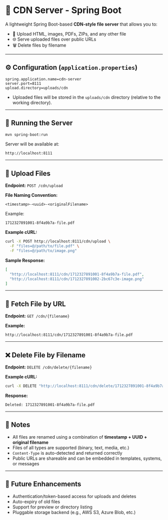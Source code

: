 # 📆 CDN Server - Spring Boot

A lightweight Spring Boot-based **CDN-style file server** that allows you to:

- 📄 Upload HTML, images, PDFs, ZIPs, and any other file
- 🌐 Serve uploaded files over public URLs
- 🗑️ Delete files by filename

---

## ⚙️ Configuration (`application.properties`)
```properties
spring.application.name=cdn-server
server.port=8111
upload.directory=uploads/cdn
```

- Uploaded files will be stored in the `uploads/cdn` directory (relative to the working directory).

---

## 🚀 Running the Server

```bash
mvn spring-boot:run
```

Server will be available at:

```
http://localhost:8111
```

---

## 📄 Upload Files

**Endpoint:** `POST /cdn/upload`

**File Naming Convention:**
```
<timestamp>-<uuid>-<originalFilename>
```
Example:
```
1712327891001-8f4a9b7a-file.pdf
```

**Example cURL:**
```bash
curl -X POST http://localhost:8111/cdn/upload \
  -F "files=@/path/to/file.pdf" \
  -F "files=@/path/to/image.png"
```

**Sample Response:**
```json
[
  "http://localhost:8111/cdn/1712327891001-8f4a9b7a-file.pdf",
  "http://localhost:8111/cdn/1712327891002-2bc67c3e-image.png"
]
```

---

## 📃 Fetch File by URL

**Endpoint:** `GET /cdn/{filename}`

**Example:**
```
http://localhost:8111/cdn/1712327891001-8f4a9b7a-file.pdf
```

---

## ❌ Delete File by Filename

**Endpoint:** `DELETE /cdn/delete/{filename}`

**Example cURL:**
```bash
curl -X DELETE "http://localhost:8111/cdn/delete/1712327891001-8f4a9b7a-file.pdf"
```

**Response:**
```
Deleted: 1712327891001-8f4a9b7a-file.pdf
```

---

## 🎉 Notes
- All files are renamed using a combination of **timestamp + UUID + original filename**
- Files of all types are supported (binary, text, media, etc.)
- `Content-Type` is auto-detected and returned correctly
- Public URLs are shareable and can be embedded in templates, systems, or messages

---

## 🚀 Future Enhancements
- Authentication/token-based access for uploads and deletes
- Auto-expiry of old files
- Support for preview or directory listing
- Pluggable storage backend (e.g., AWS S3, Azure Blob, etc.)

